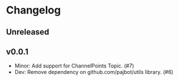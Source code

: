 # Changelog

## Unreleased

## v0.0.1

- Minor: Add support for ChannelPoints Topic. (#7)
- Dev: Remove dependency on github.com/pajbot/utils library. (#6)
